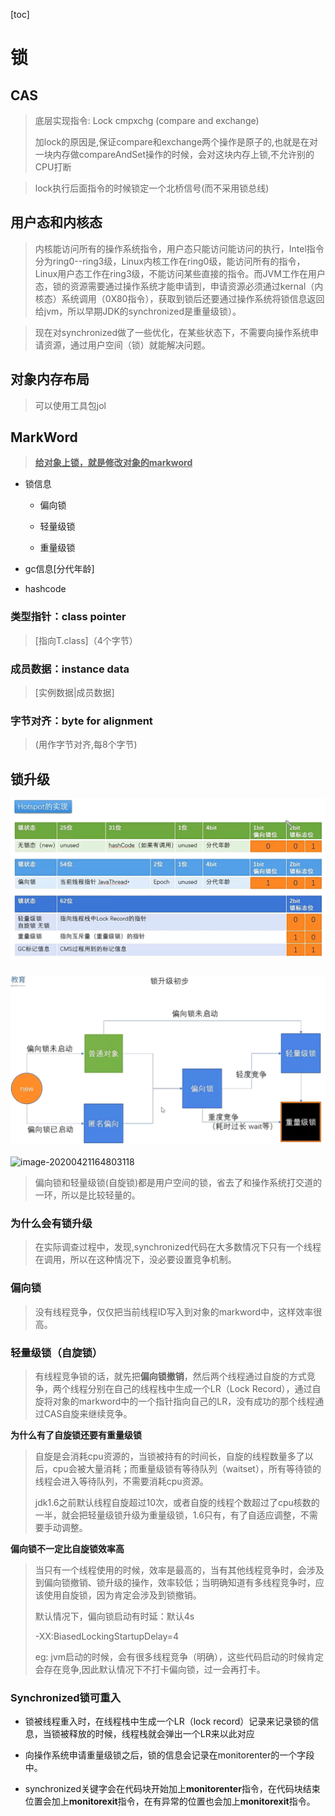 [toc]

# **锁**

## CAS

> 底层实现指令: Lock cmpxchg 	(compare and exchange)
>
> 加lock的原因是,保证compare和exchange两个操作是原子的,也就是在对一块内存做compareAndSet操作的时候，会对这块内存上锁,不允许别的CPU打断

> lock执行后面指令的时候锁定一个北桥信号(而不采用锁总线)

## 用户态和内核态

> 内核能访问所有的操作系统指令，用户态只能访问能访问的执行，Intel指令分为ring0--ring3级，Linux内核工作在ring0级，能访问所有的指令，Linux用户态工作在ring3级，不能访问某些直接的指令。而JVM工作在用户态，锁的资源需要通过操作系统才能申请到，申请资源必须通过kernal（内核态）系统调用（0X80指令），获取到锁后还要通过操作系统将锁信息返回给jvm，所以早期JDK的synchronized是重量级锁）。

> 现在对synchronized做了一些优化，在某些状态下，不需要向操作系统申请资源，通过用户空间（锁）就能解决问题。

## 对象内存布局

> 可以使用工具包jol

## MarkWord

> <u>**给对象上锁，就是修改对象的markword**</u>

+ 锁信息

  + 偏向锁

  + 轻量级锁

  + 重量级锁

+ gc信息[分代年龄]

+ hashcode

### 类型指针：class pointer

> [指向T.class]（4个字节）

### 成员数据：instance data

> [实例数据|成员数据]

### 字节对齐：byte for alignment

> (用作字节对齐,每8个字节)

##   锁升级

<img src=".\image\Hotspot_MarkWord.png" alt="image-20200421162649398" style="zoom:200%;" />

### <img src=".\image\锁升级.png" alt="image-20200421162649398" style="zoom:200%;" />



![image-20200421164803118](C:\Users\53022\Desktop\笔记\JVM\image\升级步骤.png)

> 偏向锁和轻量级锁(自旋锁)都是用户空间的锁，省去了和操作系统打交道的一环，所以是比较轻量的。

### **为什么会有锁升级**

> 在实际调查过程中，发现,synchronized代码在大多数情况下只有一个线程在调用，所以在这种情况下，没必要设置竞争机制。

### 偏向锁

> 没有线程竞争，仅仅把当前线程ID写入到对象的markword中，这样效率很高。

### 轻量级锁（自旋锁）

> 有线程竞争锁的话，就先把**偏向锁撤销**，然后两个线程通过自旋的方式竞争，两个线程分别在自己的线程栈中生成一个LR（Lock Record），通过自旋将对象的markword中的一个指针指向自己的LR，没有成功的那个线程通过CAS自旋来继续竞争。

**为什么有了自旋锁还要有重量级锁**

> 自旋是会消耗cpu资源的，当锁被持有的时间长，自旋的线程数量多了以后，cpu会被大量消耗；而重量级锁有等待队列（waitset），所有等待锁的线程会进入等待队列，不需要消耗cpu资源。
>
> jdk1.6之前默认线程自旋超过10次，或者自旋的线程个数超过了cpu核数的一半，就会把轻量级锁升级为重量级锁，1.6只有，有了自适应调整，不需要手动调整。

**偏向锁不一定比自旋锁效率高**

> 当只有一个线程使用的时候，效率是最高的，当有其他线程竞争时，会涉及到偏向锁撤销、锁升级的操作，效率较低；当明确知道有多线程竞争时，应该使用自旋锁，因为肯定会涉及到锁撤销。
>
> 默认情况下，偏向锁启动有时延：默认4s
>
> -XX:BiasedLockingStartupDelay=4
>
> eg:	jvm启动的时候，会有很多线程竞争（明确），这些代码启动的时候肯定会存在竞争,因此默认情况下不打卡偏向锁，过一会再打卡。

### Synchronized锁可重入

+ 锁被线程重入时，在线程栈中生成一个LR（lock record）记录来记录锁的信息，当锁被释放的时候，线程栈就会弹出一个LR来以此对应

+ 向操作系统申请重量级锁之后，锁的信息会记录在monitorenter的一个字段中。

+ synchronized关键字会在代码块开始加上**monitorenter**指令，在代码块结束位置会加上**monitorexit**指令，在有异常的位置也会加上**monitorexit**指令。